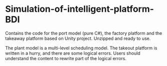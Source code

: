 # Simulation-of-intelligent-platform-BDI
Contains the code for the port model (pure C#), the factory platform and the takeaway platform based on Unity project. Unzipped and ready to use.

The plant model is a multi-level scheduling model. The takeout platform is written in a hurry, and there are some logical errors. Users should understand the content to rewrite part of the logical errors.
